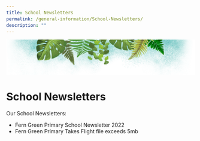 ```yaml
---
title: School Newsletters
permalink: /general-information/School-Newsletters/
description: ""
---
```

![](/images/Banner.png)

# School Newsletters

Our School Newsletters:

*   Fern Green Primary School Newsletter 2022
*   Fern Green Primary Takes Flight file exceeds 5mb